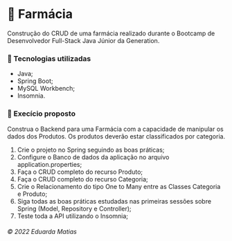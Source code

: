 # 💊 Farmácia
Construção do CRUD de uma farmácia realizado durante o Bootcamp de Desenvolvedor Full-Stack Java Júnior da Generation. <br>


### 👾 Tecnologias utilizadas
 - Java;
 - Spring Boot;
 - MySQL Workbench;
 - Insomnia.

### 📖 Execício proposto

Construa o Backend para uma Farmácia com a capacidade de manipular os dados dos Produtos. Os produtos deverão estar classificados por categoria.

1. Crie o projeto no Spring seguindo as boas práticas;
2. Configure o Banco de dados da aplicação no arquivo application.properties;
3. Faça o CRUD completo do recurso Produto;
4. Faça o CRUD completo do recurso Categoria;
5. Crie o Relacionamento do tipo One to Many entre as Classes Categoria e Produto;
6. Siga todas as boas práticas estudadas nas primeiras sessões sobre Spring (Model, Repository e Controller);
7. Teste toda a API utilizando o Insomnia;

###### © 2022 Eduarda Matias

